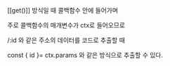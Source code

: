 
[[get()]] 방식일 때 콜백함수 안에 들어가며

주로 콜백함수의 매개변수가 ctx로 들어오므로

/:id 와 같은 주소의 데이터를 코드로 추출할 때

const { id }= ctx.params 와 같은 방식으로 추출할 수 있다.